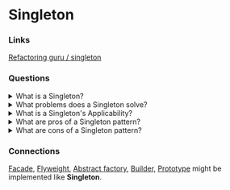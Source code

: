 # Singleton

### Links

[Refactoring guru / singleton](https://refactoring.guru/design-patterns/singleton)

### Questions

<details>
  <summary>What is a Singleton?</summary>

Singleton is a creational design pattern that guarantee that a class or an entity has only one instance and provide global access point.

</details>

<details>
  <summary>What problems does a Singleton solve?</summary>

1. Guarantee that exist only one instance

For example, it could be useful for getting access to common source like a data base

2. Provide a global access point

It is not only global variable. It is possible to change global variable from other part of the code base.

</details>

<details>
  <summary>What is a Singleton's Applicability?</summary>S

- When an application should contain only one instance for some functionality that is available for all clients;
- When it is needed to get more control for global variables.

</details>

<details>
  <summary>What are pros of a Singleton pattern?</summary>

- Guarantee that exist only one instance;
- Provide a global access point;
- Implements lazy initialization of a singleton object.

</details>

<details>
  <summary>What are cons of a Singleton pattern?</summary>

- Break a single responsibility principle. The pattern solves two problems at the time;
- Mask unluck design, for instance, when the program components know too much about each other;
- Multithreading. Multiple threads shouldn't  create a singleton object several times;
- Require a permanent creation of the mock-objects during unit-testing process.

</details>

### Connections

[Facade](../STRUCTURAL_PATTERNS/FACADE.md), [Flyweight](../STRUCTURAL_PATTERNS/FLYWEIGHT.md), [Abstract factory](ABSTRACT_FACTORY.md), [Builder](Builder.md), [Prototype](PROTOTYPE.md) might be implemented like **Singleton**.
